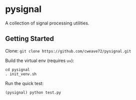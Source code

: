 # pysignal

A collection of signal processing utilities.

## Getting Started

Clone: `git clone https://github.com/cweave72/pysignal.git`

Build the virtual env (requires `uv`):
```
cd pysignal
. init_venv.sh
```

Run the quick test:
```
(pysignal) python test.py
```
